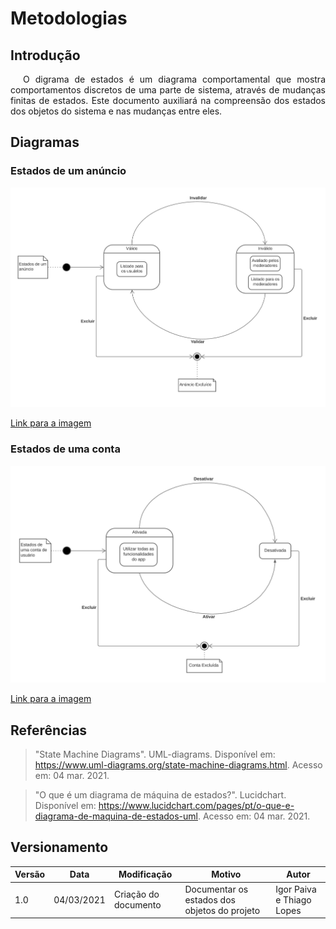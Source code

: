 # Metodologias

## Introdução

<p style="text-indent: 20px; text-align: justify">
O digrama de estados é um diagrama comportamental que mostra comportamentos discretos de uma parte de sistema, através de mudanças finitas de estados. Este documento auxiliará na compreensão dos estados dos objetos do sistema e nas mudanças entre eles.
</p>

## Diagramas

### Estados de um anúncio

![Diagrama de estado de um anúncio](assets/diagramas_estados/anuncio.png)

<a href="https://drive.google.com/file/d/1oURlxCpDiCfDPDax_UFgA8dK676tA2w3/view?usp=sharing" target="_blank" rel="noopener">Link para a imagem</a>

### Estados de uma conta

![Diagrama de estado de um usuário](assets/diagramas_estados/conta_usuario.png)

<a href="https://drive.google.com/file/d/18pgdHR4dGJC1AKnnXJrR8lkabk7T-19T/view?usp=sharing" target="_blank" rel="noopener">Link para a imagem</a>

## Referências

>"State Machine Diagrams". UML-diagrams. Disponível em: https://www.uml-diagrams.org/state-machine-diagrams.html. Acesso em: 04 mar. 2021.

>"O que é um diagrama de máquina de estados?". Lucidchart. Disponível em: https://www.lucidchart.com/pages/pt/o-que-e-diagrama-de-maquina-de-estados-uml. Acesso em: 04 mar. 2021.

## Versionamento
 Versão | Data       | Modificação                    | Motivo | Autor         |
| ------ | ---------- | -------------------------------| ------ | ------------- |
| 1.0 | 04/03/2021 | Criação do documento | Documentar os estados dos objetos do projeto | Igor Paiva e Thiago Lopes |

